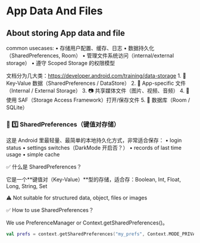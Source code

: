 # App Data And Files 
## About storing App data and file
common usecases:
	• 存储用户配置、缓存、日志
	• 数据持久化（SharedPreferences, Room）
	• 管理文件系统访问（internal/external storage）
	• 遵守 Scoped Storage 的权限模型

 文档分为几大类：https://developer.android.com/training/data-storage 
	1. 🔹 Key-Value 数据（SharedPreferences / DataStore）
	2. 📁 App-specific 文件（Internal / External Storage）
	3. 📷 共享媒体文件（图片、视频、音频）
	4. 📄 使用 SAF（Storage Access Framework）打开/保存文件
	5. 🧾 数据库（Room / SQLite）

### 🔹 1️⃣ SharedPreferences（键值对存储）
这是 Android 里最轻量、最简单的本地持久化方式，非常适合保存：
	•	login status
	•	settings switches（DarkMode 开启否？）
	•	records of last time usage
	•	simple cache

 ✅ 什么是 SharedPreferences？

它是一个**键值对（Key-Value）**型的存储，适合存：Boolean, Int, Float, Long, String, Set<String>

⚠️ Not suitable for structured data, object, files or images

✅ How to use SharedPreferences？

We use PreferenceManager or Context.getSharedPreferences()。

```kotlin
val prefs = context.getSharedPreferences("my_prefs", Context.MODE_PRIVATE)
```

